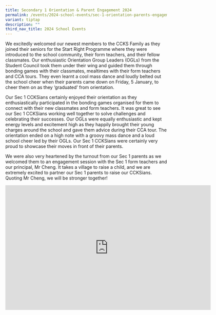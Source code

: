 ```yaml
---
title: Secondary 1 Orientation & Parent Engagement 2024
permalink: /events/2024-school-events/sec-1-orientation-parents-engagement-2024/
variant: tiptap
description: ""
third_nav_title: 2024 School Events
---
```

<p>We excitedly welcomed our newest members to the CCKS Family as they joined their seniors for the Start Right Programme where they were introduced to the school community, their form teachers, and their fellow classmates. Our enthusiastic Orientation Group Leaders (OGLs) from the Student Council took them under their wing and guided them through bonding games with their classmates, mealtimes with their form teachers and CCA tours. They even learnt a cool mass dance and loudly belted out the school cheer when their parents came down on Friday, 5 January, to cheer them on as they ‘graduated’ from orientation.</p><p>Our Sec 1 CCKSians certainly enjoyed their orientation as they enthusiastically participated in the bonding games organised for them to connect with their new classmates and form teachers. It was great to see our Sec 1 CCKSians working well together to solve challenges and celebrating their successes. Our OGLs were equally enthusiastic and kept energy levels and excitement high as they happily brought their young charges around the school and gave them advice during their CCA tour. The orientation ended on a high note with a groovy mass dance and a loud school cheer led by their OGLs. Our Sec 1 CCKSians were certainly very proud to showcase their moves in front of their parents.</p><p>We were also very heartened by the turnout from our Sec 1 parents as we welcomed them to an engagement session with the Sec 1 form teachers and our principal, Mr Cheng. It takes a village to raise a child, and we are extremely excited to partner our Sec 1 parents to raise our CCKSians. Quoting Mr Cheng, we will be stronger together!</p><div class="iframe-wrapper"><iframe height="389" width="640" allowfullscreen="true" frameborder="0" src="https://docs.google.com/presentation/d/e/2PACX-1vQYFu504xXoheb1zPkQ6ZfOyDtZ_Qmmqpd6vRnOwU56pW16evQSEKK4L4Mn3JIsqg/embed?start=true&amp;loop=true&amp;delayms=3000"></iframe></div><p></p>